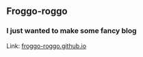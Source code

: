 ## Froggo-roggo

### I just wanted to make some fancy blog
Link: [froggo-roggo.github.io](https://froggo-roggo.github.io/)